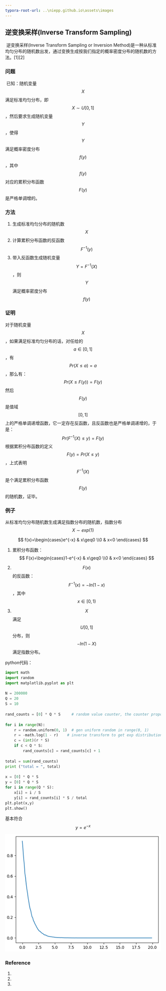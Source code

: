```yaml
---
typora-root-url: ..\niepp.github.io\assets\images
---
```


## 逆变换采样(Inverse Transform Sampling)

​	    逆变换采样(Inverse Transform Sampling or Inversion Method)是一种从标准均匀分布的随机数出发，通过变换生成按我们指定的概率密度分布的随机数的方法。[1][2]

### 问题

​	    已知：随机变量$$X$$满足标准均匀分布，即$$X\sim U[0,1]$$，然后要求生成随机变量$$Y$$，使得$$Y$$满足概率密度分布$$f(y)$$，其中$$f(y)$$对应的累积分布函数$$F(y)$$是严格单调增的。

### 方法

1. 生成标准均匀分布的随机数$$X$$
3. 计算累积分布函数的反函数$$F^{-1}(y)$$
4. 带入反函数生成随机变量$$Y=F^{-1}(X)$$，则$$Y$$满足概率密度分布$$f(y)$$ 

### 证明

对于随机变量$$X$$，如果满足标准均匀分布的话，对任给的$$a\in[0, 1]$$，有$$Pr(X≤a)=a$$，那么有：
$$
Pr(X≤F(y))=F(y)
$$
然后$$F(y)$$是值域$$[0,1]$$上的严格单调递增函数，它一定存在反函数，且反函数也是严格单调递增的，于是：
$$
Pr(F^{-1}(X)≤y)=F(y)
$$
根据累积分布函数的定义$$F(y) = Pr(X≤y)$$，上式表明$$F^{-1}(X)$$是个满足累积分布函数$$F(y)$$的随机数，证毕。



### 例子

从标准均匀分布随机数生成满足指数分布的随机数，指数分布 $$X\sim exp(1)$$

$$
f(x)=\begin{cases}e^{-x} & x\geq0 \\0 & x<0 \end{cases}
$$

1. 累积分布函数：
   $$
   F(x)=\begin{cases}1-e^{-x} & x\geq0 \\0 & x<0 \end{cases}
   $$

2. $$F(x)$$的反函数：$$F^{-1}(x)=-ln(1-x)$$，其中$$x\in[0,1)$$
3. $$X$$满足$$U[0,1]$$分布，则$$-ln(1-X)$$满足指数分布。

python代码：
```python
import math
import random
import matplotlib.pyplot as plt

N = 200000
Q = 20
S = 10

rand_counts = [0] * Q * S     # random value counter, the counter proportion is the pdf(probability distribution function)

for i in range(N):
    r = random.uniform(0, 1)  # gen uniform random in range(0, 1)
    r = -math.log(1 - r)    # inverse transform to get exp distribution
    c = (int)(r * S)
    if c < Q * S:
        rand_counts[c] = rand_counts[c] + 1

total = sum(rand_counts)
print ("total = ", total)

x = [0] * Q * S
y = [0] * Q * S
for i in range(Q * S):
	x[i] = i / S
	y[i] = rand_counts[i] * S / total
plt.plot(x,y)
plt.show()

```

基本符合$$y=e^{-x}$$

![exp_rand](../assets/images/exp_rand.png)

### Reference

1. [](https://en.wikipedia.org/wiki/Inverse_transform_sampling)
2. [](https://www.pbr-book.org/3ed-2018/Monte_Carlo_Integration/Sampling_Random_Variables)
3. [](http://corysimon.github.io/articles/uniformdistn-on-sphere/)
